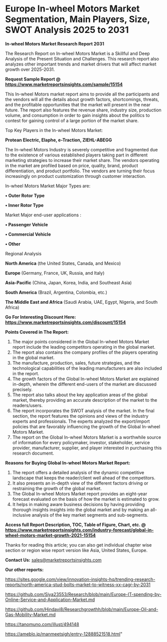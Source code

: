  # Europe In-wheel Motors Market Segmentation, Main Players, Size, SWOT Analysis 2025 to 2031

<strong>In-wheel Motors Market Research Report 2031</strong>

The Research Report on In-wheel Motors Market is a Skillful and Deep Analysis of the Present Situation and Challenges. This research report also analyzes other important trends and market drivers that will affect market growth over 2025-2031.

<strong>Request Sample Report @ <a href=https://www.marketreportsinsights.com/sample/15154>https://www.marketreportsinsights.com/sample/15154</a></strong>

This In-wheel Motors market report aims to provide all the participants and the vendors will all the details about growth factors, shortcomings, threats, and the profitable opportunities that the market will present in the near future. The report also features the revenue share, industry size, production volume, and consumption in order to gain insights about the politics to contest for gaining control of a large portion of the market share.

Top Key Players in the In-wheel Motors Market:

<strong>Protean Electric, Elaphe, e-Traction, ZIEHL-ABEGG</strong>

The In-wheel Motors Industry is severely competitive and fragmented due to the existence of various established players taking part in different marketing strategies to increase their market share. The vendors operating in the market are profiled based on price, quality, brand, product differentiation, and product portfolio. The vendors are turning their focus increasingly on product customization through customer interaction.

In-wheel Motors Market Major Types are:

<strong>• Outer Rotor Type

• Inner Rotor Type</strong>

Market Major end-user applications :

<strong>• Passenger Vehicle

• Commercial Vehicle

• Other</strong>

Regional Analysis

</u><strong><b>North America</b></strong> (the United States, Canada, and Mexico)

<strong><b>Europe </b></strong>(Germany, France, UK, Russia, and Italy)

<strong><b>Asia-Pacific</b></strong> (China, Japan, Korea, India, and Southeast Asia)

<strong><b>South America</b></strong> (Brazil, Argentina, Colombia, etc.)

<strong><b>The Middle East and Africa</b></strong> (Saudi Arabia, UAE, Egypt, Nigeria, and South Africa)

<strong>Go For Interesting Discount Here: <a href=https://www.marketreportsinsights.com/discount/15154>https://www.marketreportsinsights.com/discount/15154</a></strong>

<strong>Points Covered in The Report:</strong>
<ol>
  <li>The major points considered in the Global In-wheel Motors Market report include the leading competitors operating in the global market.</li>
  <li>The report also contains the company profiles of the players operating in the global market.</li>
  <li>The manufacture, production, sales, future strategies, and the technological capabilities of the leading manufacturers are also included in the report.</li>
  <li>The growth factors of the Global In-wheel Motors Market are explained in-depth, wherein the different end-users of the market are discussed precisely.</li>
  <li>The report also talks about the key application areas of the global market, thereby providing an accurate description of the market to the readers/users.</li>
  <li>The report incorporates the SWOT analysis of the market. In the final section, the report features the opinions and views of the industry experts and professionals. The experts analyzed the export/import policies that are favorably influencing the growth of the Global In-wheel Motors Market.</li>
  <li>The report on the Global In-wheel Motors Market is a worthwhile source of information for every policymaker, investor, stakeholder, service provider, manufacturer, supplier, and player interested in purchasing this research document.</li>
</ol>
<strong>Reasons for Buying Global In-wheel Motors Market Report:</strong>

<ol>
  <li>The report offers a detailed analysis of the dynamic competitive landscape that keeps the reader/client well ahead of the competitors.</li>
  <li>It also presents an in-depth view of the different factors driving or restraining the growth of the global market.</li>
  <li>The Global In-wheel Motors Market report provides an eight-year forecast evaluated on the basis of how the market is estimated to grow.</li>
  <li>It helps in making aware business decisions by having providing thorough insights insights into the global market and by making an all-inclusive analysis of the key market segments and sub-segments.</li>
</ol>
<strong>Access full Report Description, TOC, Table of Figure, Chart, etc. @ <a href=https://www.marketreportsinsights.com/industry-forecast/global-in-wheel-motors-market-growth-2021-15154>https://www.marketreportsinsights.com/industry-forecast/global-in-wheel-motors-market-growth-2021-15154</a></strong>


Thanks for reading this article; you can also get individual chapter wise section or region wise report version like Asia, United States, Europe.

<strong>Contact Us:</strong>
sales@marketreportsinsights.com

<strong>Our other reports:</strong>

<a href=https://sites.google.com/view/innovation-insights-hq/trending-research-reports/north-america-stud-bolts-market-to-witness-xx-cagr-by-2031>https://sites.google.com/view/innovation-insights-hq/trending-research-reports/north-america-stud-bolts-market-to-witness-xx-cagr-by-2031</a>

<a href=https://github.com/Siya23553/Research/blob/main/Europe-IT-spending-by-Online-Service-and-Application-Market.md>https://github.com/Siya23553/Research/blob/main/Europe-IT-spending-by-Online-Service-and-Application-Market.md</a>

<a href=https://github.com/Hindavi8/Researchgrowthh/blob/main/Europe-Oil-and-Gas-Mobility-Market.md>https://github.com/Hindavi8/Researchgrowthh/blob/main/Europe-Oil-and-Gas-Mobility-Market.md</a>

<a href=https://tanomuno.com/illust/494148>https://tanomuno.com/illust/494148</a>

<a href=https://ameblo.jp/manmeetsigh/entry-12888521518.html>https://ameblo.jp/manmeetsigh/entry-12888521518.html</a>"

